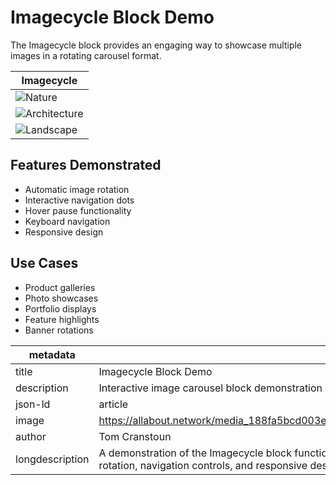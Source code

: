 # Imagecycle Block Demo

The Imagecycle block provides an engaging way to showcase multiple images in a rotating carousel format.

| Imagecycle |
|------------|
| ![Nature](https://allabout.network/media_188fa5bcd003e5a2d56e7ad3ca233300c9e52f1e5.png) |
| ![Architecture](https://allabout.network/media_14e918fa88c2a9a810fd454fa04f0bd152c01fed2.jpeg) |
| ![Landscape](https://allabout.network/media_1d92670adcfb7a18a062e49fd7967f4e9f76d8a52.jpeg) |

## Features Demonstrated

- Automatic image rotation
- Interactive navigation dots
- Hover pause functionality
- Keyboard navigation
- Responsive design

## Use Cases

- Product galleries
- Photo showcases
- Portfolio displays
- Feature highlights
- Banner rotations

| metadata |                                                                    |
|----------|------------------------------------------------------------------|
| title | Imagecycle Block Demo |
| description | Interactive image carousel block demonstration |
| json-ld | article |
| image | https://allabout.network/media_188fa5bcd003e5a2d56e7ad3ca233300c9e52f1e5.png |
| author | Tom Cranstoun |
| longdescription | A demonstration of the Imagecycle block functionality, showcasing automatic image rotation, navigation controls, and responsive design features. | 